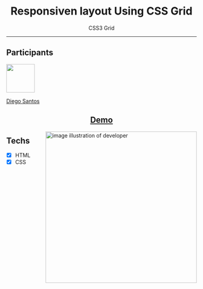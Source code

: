  <h1 align="center">
Responsiven layout Using CSS Grid
</h1>

<p align="center">CSS3 Grid</p>
 
<hr>

## Participants

[<img src="https://avatars1.githubusercontent.com/u/19798711?s=460&u=f80ffac9c197c604ee466b48af6e56a3afccc269&v=4" width="75px;"/>](https://github.com/diegosantos-dev)

[Diego Santos](https://github.com/diegosantos-dev)

<h2 align="center">
<a href="https://responsive-layout-css-grid.vercel.app" title="Demo aplication" target="_blank"> Demo </a>
</h1> 

<img align='right' src="https://i.imgur.com/5obyaV2.png" alt="image illustration of developer" width="400">

## Techs

- [x] HTML
- [x] CSS
